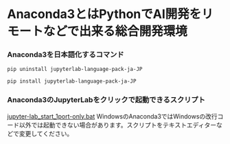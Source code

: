 # Anaconda3とはPythonでAI開発をリモートなどで出来る総合開発環境
### Anaconda3を日本語化するコマンド
```python:日本語パックをインストール
pip uninstall jupyterlab-language-pack-ja-JP
```
```python:日本語パックをアンインストール
pip install jupyterlab-language-pack-ja-JP
```
### Anaconda3のJupyterLabをクリックで起動できるスクリプト
[jupyter-lab_start_1port-only.bat](jupyter-lab_start_1port-only.bat)
WindowsのAnaconda3ではWindowsの改行コード以外では起動できない場合があります。スクリプトをテキストエディターなどで変更してください。
